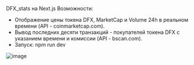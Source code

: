 DFX_stats на Next.js 
Возможности:

- Отображение цены токена DFX, MarketCap и Volume 24h в реальном времени (API - coinmarketcap.com).
- Вывод последних десяти транзакций - покупателей токена DFX с указанием времени и комиссии (API - bscan.com).
- Запуск: npm run dev

![image](https://user-images.githubusercontent.com/48589615/112885274-3b2c6400-90d9-11eb-9a6a-9c8a56324173.png)
